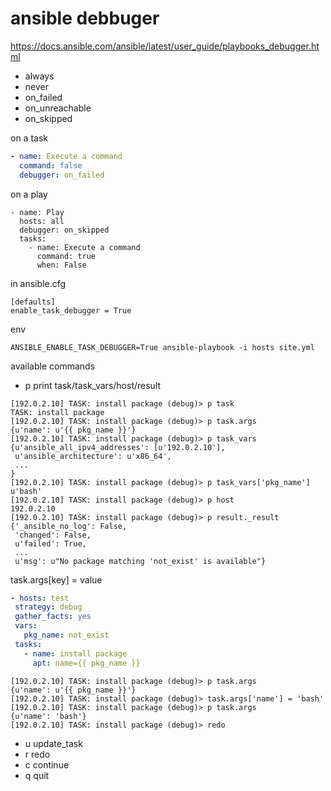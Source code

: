 # ansible debbuger

https://docs.ansible.com/ansible/latest/user_guide/playbooks_debugger.html


- always
- never
- on_failed
- on_unreachable
- on_skipped

on a task
```yml
- name: Execute a command
  command: false
  debugger: on_failed
```

on a play
```
- name: Play
  hosts: all
  debugger: on_skipped
  tasks:
    - name: Execute a command
      command: true
      when: False
```

in ansible.cfg
```
[defaults]
enable_task_debugger = True
```

env
```
ANSIBLE_ENABLE_TASK_DEBUGGER=True ansible-playbook -i hosts site.yml
```



available commands

- p  print task/task_vars/host/result
```
[192.0.2.10] TASK: install package (debug)> p task
TASK: install package
[192.0.2.10] TASK: install package (debug)> p task.args
{u'name': u'{{ pkg_name }}'}
[192.0.2.10] TASK: install package (debug)> p task_vars
{u'ansible_all_ipv4_addresses': [u'192.0.2.10'],
 u'ansible_architecture': u'x86_64',
 ...
}
[192.0.2.10] TASK: install package (debug)> p task_vars['pkg_name']
u'bash'
[192.0.2.10] TASK: install package (debug)> p host
192.0.2.10
[192.0.2.10] TASK: install package (debug)> p result._result
{'_ansible_no_log': False,
 'changed': False,
 u'failed': True,
 ...
 u'msg': u"No package matching 'not_exist' is available"}
 ```
 
 
 task.args[key] = value
 ```yml
 - hosts: test
  strategy: debug
  gather_facts: yes
  vars:
    pkg_name: not_exist
  tasks:
    - name: install package
      apt: name={{ pkg_name }}
```
```
[192.0.2.10] TASK: install package (debug)> p task.args
{u'name': u'{{ pkg_name }}'}
[192.0.2.10] TASK: install package (debug)> task.args['name'] = 'bash'
[192.0.2.10] TASK: install package (debug)> p task.args
{u'name': 'bash'}
[192.0.2.10] TASK: install package (debug)> redo
```

- u update_task
- r redo
- c continue
- q quit

